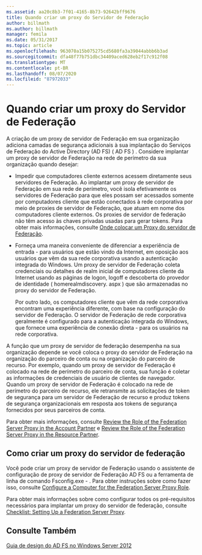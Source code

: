 ```yaml
---
ms.assetid: aa20c8b3-7f01-4165-8b73-92642bff9676
title: Quando criar um proxy do Servidor de Federação
author: billmath
ms.author: billmath
manager: femila
ms.date: 05/31/2017
ms.topic: article
ms.openlocfilehash: 963070a15b075275cd5680fa3a39044abbb6b3ad
ms.sourcegitcommit: dfa48f77b751dbc34409aced628eb2f17c912f08
ms.translationtype: MT
ms.contentlocale: pt-BR
ms.lasthandoff: 08/07/2020
ms.locfileid: "87972033"
---
```

# <a name="when-to-create-a-federation-server-proxy"></a>Quando criar um proxy do Servidor de Federação

A criação de um proxy de servidor de Federação em sua organização adiciona camadas de segurança adicionais à sua implantação do Serviços de Federação do Active Directory (AD FS) \( AD FS \) . Considere implantar um proxy de servidor de Federação na rede de perímetro da sua organização quando desejar:

-   Impedir que computadores cliente externos acessem diretamente seus servidores de Federação. Ao implantar um proxy de servidor de Federação em sua rede de perímetro, você isola efetivamente os servidores de Federação para que eles possam ser acessados somente por computadores cliente que estão conectados à rede corporativa por meio de proxies de servidor de Federação, que atuam em nome dos computadores cliente externos. Os proxies de servidor de federação não têm acesso às chaves privadas usadas para gerar tokens. Para obter mais informações, consulte [Onde colocar um Proxy do servidor de Federação](Where-to-Place-a-Federation-Server-Proxy.md).

-   Forneça uma maneira conveniente de diferenciar a experiência de entrada \- para usuários que estão vindo da Internet, em oposição aos usuários que vêm da sua rede corporativa usando a autenticação integrada do Windows. Um proxy de servidor de Federação coleta credenciais ou detalhes de realm inicial de computadores cliente da Internet usando as páginas de logon, logoff e descoberta do provedor de identidade \( homerealmdiscovery. aspx \) que são armazenadas no proxy do servidor de Federação.

    Por outro lado, os computadores cliente que vêm da rede corporativa encontram uma experiência diferente, com base na configuração do servidor de Federação. O servidor de Federação de rede corporativa geralmente é configurado para a autenticação integrada do Windows, que fornece uma experiência de conexão direta \- para os usuários na rede corporativa.

A função que um proxy de servidor de federação desempenha na sua organização depende se você coloca o proxy do servidor de Federação na organização do parceiro de conta ou na organização do parceiro de recurso. Por exemplo, quando um proxy de servidor de Federação é colocado na rede de perímetro do parceiro de conta, sua função é coletar as informações de credenciais de usuário de clientes de navegador. Quando um proxy de servidor de Federação é colocado na rede de perímetro do parceiro de recurso, ele retransmite as solicitações de token de segurança para um servidor de Federação de recurso e produz tokens de segurança organizacionais em resposta aos tokens de segurança fornecidos por seus parceiros de conta.

Para obter mais informações, consulte [Review the Role of the Federation Server Proxy in the Account Partner](Review-the-Role-of-the-Federation-Server-Proxy-in-the-Account-Partner.md) e [Review the Role of the Federation Server Proxy in the Resource Partner](Review-the-Role-of-the-Federation-Server-Proxy-in-the-Resource-Partner.md).

## <a name="how-to-create-a-federation-server-proxy"></a>Como criar um proxy do servidor de federação
Você pode criar um proxy de servidor de Federação usando o assistente de configuração de proxy de servidor de Federação AD FS ou a ferramenta de linha de comando Fsconfig.exe \- . Para obter instruções sobre como fazer isso, consulte [Configure a Computer for the Federation Server Proxy Role](../../ad-fs/deployment/Configure-a-Computer-for-the-Federation-Server-Proxy-Role.md).

Para obter mais informações sobre como configurar todos os pré-requisitos necessários para implantar um proxy do servidor de federação, consulte [Checklist: Setting Up a Federation Server Proxy](../../ad-fs/deployment/Checklist--Setting-Up-a-Federation-Server-Proxy.md).

## <a name="see-also"></a>Consulte Também
[Guia de design do AD FS no Windows Server 2012](AD-FS-Design-Guide-in-Windows-Server-2012.md)
